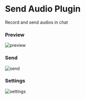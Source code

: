 # Send Audio Plugin
Record and send audios in chat

### Preview
![preview](https://i.imgur.com/fxTrb1D.gif)

### Send
![send](https://i.imgur.com/toZHQub.gif)

### Settings
![settings](https://i.imgur.com/bzx5w1d.png)
